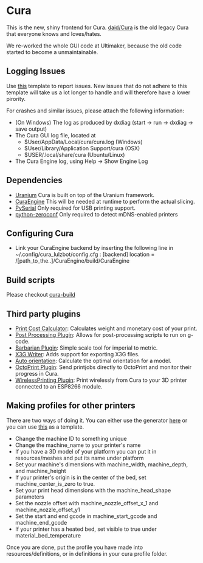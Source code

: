 Cura
====

This is the new, shiny frontend for Cura. [daid/Cura](https://github.com/daid/Cura.git) is the old legacy Cura that everyone knows and loves/hates.

We re-worked the whole GUI code at Ultimaker, because the old code started to become a unmaintainable.


Logging Issues
------------
Use [this](https://github.com/Ultimaker/Uranium/wiki/Bug-Reporting-Template) template to report issues. New issues that do not adhere to this template will take us a lot longer to handle and will therefore have a lower pirority. 

For crashes and similar issues, please attach the following information:

* (On Windows) The log as produced by dxdiag (start -> run -> dxdiag -> save output)
* The Cura GUI log file, located at
  * $User/AppData/Local/cura/cura.log (Windows)
  * $User/Library/Application Support/cura (OSX)
  * $USER/.local/share/cura (Ubuntu/Linux)
* The Cura Engine log, using Help -> Show Engine Log

Dependencies
------------

* [Uranium](https://github.com/Ultimaker/Uranium)
  Cura is built on top of the Uranium framework.
* [CuraEngine](https://github.com/Ultimaker/CuraEngine)
  This will be needed at runtime to perform the actual slicing.
* [PySerial](https://github.com/pyserial/pyserial)
  Only required for USB printing support.
* [python-zeroconf](https://github.com/jstasiak/python-zeroconf)
  Only required to detect mDNS-enabled printers

Configuring Cura
----------------
* Link your CuraEngine backend by inserting the following line in ~/.config/cura_lulzbot/config.cfg :
[backend]
location = /[path_to_the..]/CuraEngine/build/CuraEngine

Build scripts
-------------

Please checkout [cura-build](https://github.com/Ultimaker/cura-build)

Third party plugins
-------------
* [Print Cost Calculator](https://github.com/nallath/PrintCostCalculator): Calculates weight and monetary cost of your print.
* [Post Processing Plugin](https://github.com/nallath/PostProcessingPlugin): Allows for post-processing scripts to run on g-code.
* [Barbarian Plugin](https://github.com/nallath/BarbarianPlugin): Simple scale tool for imperial to metric.
* [X3G Writer](https://github.com/Ghostkeeper/X3GWriter): Adds support for exporting X3G files.
* [Auto orientation](https://github.com/nallath/CuraOrientationPlugin): Calculate the optimal orientation for a model.
* [OctoPrint Plugin](https://github.com/fieldofview/OctoPrintPlugin): Send printjobs directly to OctoPrint and monitor their progress in Cura.
* [WirelessPrinting Plugin](https://github.com/probonopd/WirelessPrinting): Print wirelessly from Cura to your 3D printer connected to an ESP8266 module.

Making profiles for other printers
----------------------------------
There are two ways of doing it. You can either use the generator [here](http://quillford.github.io/CuraProfileMaker/) or you can use [this](https://github.com/Ultimaker/Cura/blob/master/resources/definitions/ultimaker_original.def.json) as a template.

* Change the machine ID to something unique
* Change the machine_name to your printer's name
* If you have a 3D model of your platform you can put it in resources/meshes and put its name under platform
* Set your machine's dimensions with machine_width, machine_depth, and machine_height
* If your printer's origin is in the center of the bed, set machine_center_is_zero to true.
* Set your print head dimensions with the machine_head_shape parameters
* Set the nozzle offset with machine_nozzle_offset_x_1 and machine_nozzle_offset_y1
* Set the start and end gcode in machine_start_gcode and machine_end_gcode
* If your printer has a heated bed, set visible to true under material_bed_temperature

Once you are done, put the profile you have made into resources/definitions, or in definitions in your cura profile folder.

